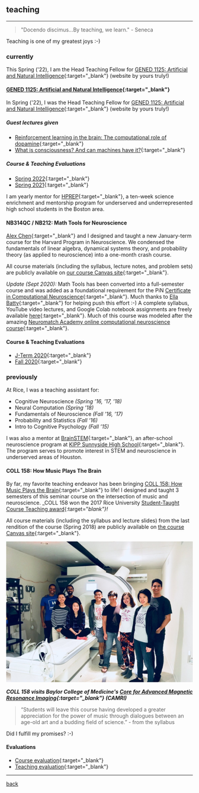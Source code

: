 
## teaching
***
> "Docendo discimus...By teaching, we learn."  - Seneca

Teaching is one of my greatest joys :-)

### currently
This Spring ('22), I am the Head Teaching Fellow for [GENED 1125: Artificial and Natural Intelligence](https://gened1125.github.io/spring2022/){:target="_blank"} (website by yours truly!)

#### [GENED 1125: Artificial and Natural Intelligence](https://gened1125.github.io/spring2022/){:target="_blank"} 
In Spring ('22), I was the Head Teaching Fellow for [GENED 1125: Artificial and Natural Intelligence](https://gened1125.github.io/spring2022/){:target="_blank"} (website by yours truly!)

##### Guest lectures given
* [Reinforcement learning in the brain: The computational role of dopamine](https://www.youtube.com/watch?v=qIjEKWftu0A&ab_channel=LucyLai){:target="_blank"}
* [What is consciousness? And can machines have it?](https://www.youtube.com/watch?v=kle1uBIW8dM&ab_channel=LucyLai){:target="_blank"}

##### Course & Teaching Evaluations
* [Spring 2022](./files/gened1125_s22.pdf){:target="_blank"}
* [Spring 2021](./files/gened1125_s21.pdf){:target="_blank"}

I am yearly mentor for [HPREP](https://hprep.wordpress.com/){:target="_blank"}, a ten-week science enrichment and mentorship program for underserved and underrepresented high school students in the Boston area.

#### NB314QC / NB212: Math Tools for Neuroscience
[Alex Chen](https://twitter.com/alexbchen){:target="_blank"} and I designed and taught a new January-term course for the Harvard Program in Neuroscience. We condensed the fundamentals of linear algebra, dynamical systems theory, and probability theory (as applied to neuroscience) into a one-month crash course.

All course materials (including the syllabus, lecture notes, and problem sets) are publicly available on [our course Canvas site](https://canvas.harvard.edu/courses/71556){:target="_blank"}.

_Update (Sept 2020):_ Math Tools has been converted into a full-semester course and was added as a foundational requirement for the PiN [Certificate in Computational Neuroscience](https://pinphd.hms.harvard.edu/training/computational-certificate){:target="_blank"}. Much thanks to [Ella Batty](https://ebatty.github.io/){:target="_blank"} for helping push this effort :-) A complete syllabus, YouTube video lectures, and Google Colab notebook assignments are freely available [here](https://github.com/ebatty/MathToolsforNeuroscience){:target="_blank"}. Much of this course was modeled after the amazing [Neuromatch Academy online computational neuroscience course](https://www.neuromatchacademy.org/syllabus){:target="_blank"}.

#### Course & Teaching Evaluations
* [J-Term 2020](./files/nb314qc_evals.pdf){:target="_blank"}
* [Fall 2020](./files/nb212_evals.pdf){:target="_blank"}

### previously
At Rice, I was a teaching assistant for:

* Cognitive Neuroscience _(Spring ’16, ’17, ’18)_
* Neural Computation _(Spring ’18)_
* Fundamentals of Neuroscience _(Fall ’16, ’17)_
* Probability and Statistics _(Fall ‘16)_
* Intro to Cognitive Psychology _(Fall ’15)_

I was also a mentor at [BrainSTEM](https://tmcbrainstem.org/){:target="_blank"}, an after-school neuroscience program at [KIPP Sunnyside High School](http://kipphouston.org/sunnyside){:target="_blank"}. The program serves to promote interest in STEM and neuroscience in underserved areas of Houston.

#### COLL 158: How Music Plays The Brain

By far, my favorite teaching endeavor has been bringing [COLL 158: How Music Plays the Brain](https://courses.rice.edu/admweb/!SWKSCAT.cat?p_action=CATALIST&p_acyr_code=2019&p_crse_numb=158&p_subj=COLL){:target="_blank"} to life! I designed and taught 3 semesters of this seminar course on the intersection of music and neuroscience. _COLL 158 won the 2017 Rice University [Student-Taught Course Teaching award](https://cte.rice.edu/stc#award){:target="_blank"}!_

All course materials (including the syllabus and lecture slides) from the last rendition of the course (Spring 2018) are publicly available on [the course Canvas site](https://canvas.rice.edu/courses/10423/){:target="_blank"}.

![Visiting CAMRI](./files/coll158camri.jpg)

_**COLL 158 visits Baylor College of Medicine's [Core for Advanced Magnetic Resonance Imaging](https://www.bcm.edu/research/centers/advanced-mr-imaging){:target="_blank"} (CAMRI)**_

> “Students will leave this course having developed a greater appreciation for the power of music through dialogues between an age-old art and a budding field of science.”  - from the syllabus

Did I fulfill my promises? :-)

#### Evaluations
* [Course evaluation](./files/coll158_evals.pdf){:target="_blank"}
* [Teaching evaluation](./files/coll158_teaching.pdf){:target="_blank"}

***
[back](./)
